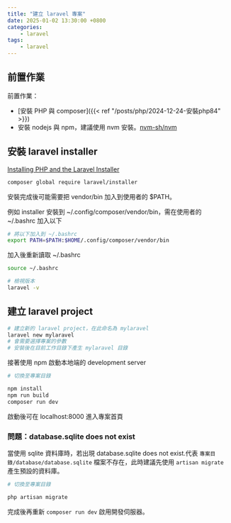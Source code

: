 ```yaml
---
title: "建立 laravel 專案"
date: 2025-01-02 13:30:00 +0800
categories: 
    - laravel
tags:
    - laravel
---
```


## 前置作業

前置作業：

- [安裝 PHP 與 composer]({{< ref "/posts/php/2024-12-24-安裝php84" >}})
- 安裝 nodejs 與 npm，建議使用 nvm 安裝。[nvm-sh/nvm](https://github.com/nvm-sh/nvm)

## 安裝 laravel installer

[Installing PHP and the Laravel Installer](https://laravel.com/docs/11.x#installing-php)

```bash
composer global require laravel/installer
```

安裝完成後可能需要把 vendor/bin 加入到使用者的 $PATH。

例如 installer 安裝到 ~/.config/composer/vendor/bin，需在使用者的 ~/.bashrc 加入以下

```bash
# 將以下加入到 ~/.bashrc
export PATH=$PATH:$HOME/.config/composer/vendor/bin
```

加入後重新讀取 ~/.bashrc

```bash
source ~/.bashrc

# 檢視版本
laravel -v
```

## 建立 laravel project

```bash
# 建立新的 laravel project，在此命名為 mylaravel
laravel new mylaravel
# 會需要選擇專案的參數
# 安裝後在目前工作目錄下產生 mylaravel 目錄
```

接著使用 npm 啟動本地端的 development server

```bash
# 切換至專案目錄

npm install
npm run build
composer run dev

```

啟動後可在 localhost:8000 進入專案首頁

### 問題：database.sqlite does not exist

當使用 sqlite 資料庫時，若出現 database.sqlite does not exist.代表 `專案目錄/database/database.sqlite` 檔案不存在，此時建議先使用 `artisan migrate` 產生預設的資料庫。

```bash
# 切換至專案目錄

php artisan migrate
```

完成後再重新 `composer run dev` 啟用開發伺服器。
